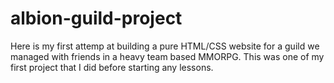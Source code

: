 # albion-guild-project
Here is my first attemp at building a pure HTML/CSS website for a guild we managed with friends in a heavy team based MMORPG.
This was one of my first project that I did before starting any lessons.
